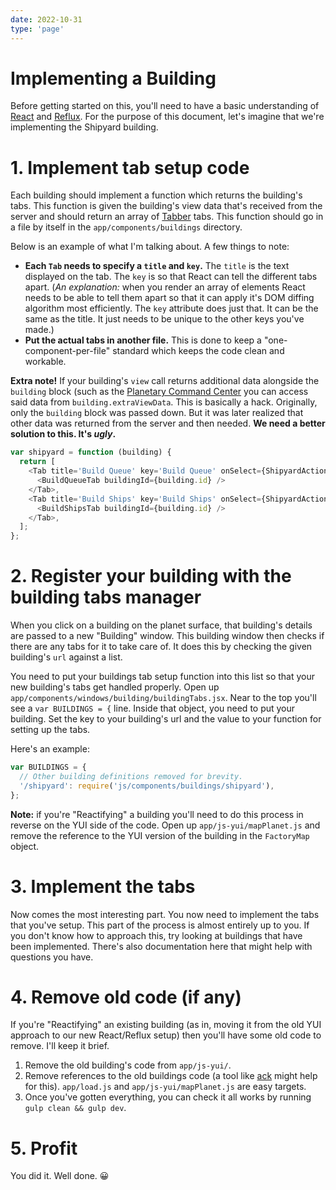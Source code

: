 ```yaml
---
date: 2022-10-31
type: 'page'
---
```


# Implementing a Building

Before getting started on this, you'll need to have a basic understanding of [React](https://facebook.github.io/react/) and [Reflux](https://github.com/reflux/refluxjs). For the purpose of this document, let's imagine that we're implementing the Shipyard building.

# 1. Implement tab setup code

Each building should implement a function which returns the building's tabs. This function is given the building's view data that's received from the server and should return an array of [Tabber](../modules/tabber.md) tabs. This function should go in a file by itself in the `app/components/buildings` directory.

Below is an example of what I'm talking about. A few things to note:

- **Each `Tab` needs to specify a `title` and `key`.** The `title` is the text displayed on the tab. The `key` is so that React can tell the different tabs apart. (_An explanation:_ when you render an array of elements React needs to be able to tell them apart so that it can apply it's DOM diffing algorithm most efficiently. The `key` attribute does just that. It can be the same as the title. It just needs to be unique to the other keys you've made.)
- **Put the actual tabs in another file.** This is done to keep a "one-component-per-file" standard which keeps the code clean and workable.

**Extra note!** If your building's `view` call returns additional data alongside the `building` block (such as the [Planetary Command Center](<http://us1.lacunaexpanse.com/api/PlanetaryCommand.html#view_(_session_id%2C_building_id_)>) you can access said data from `building.extraViewData`. This is basically a hack. Originally, only the `building` block was passed down. But it was later realized that other data was returned from the server and then needed. **We need a better solution to this. It's _ugly_.**

```javascript
var shipyard = function (building) {
  return [
    <Tab title='Build Queue' key='Build Queue' onSelect={ShipyardActions.loadShipsBuildQueue}>
      <BuildQueueTab buildingId={building.id} />
    </Tab>,
    <Tab title='Build Ships' key='Build Ships' onSelect={ShipyardActions.getBuildableShips}>
      <BuildShipsTab buildingId={building.id} />
    </Tab>,
  ];
};
```

# 2. Register your building with the building tabs manager

When you click on a building on the planet surface, that building's details are passed to a new "Building" window. This building window then checks if there are any tabs for it to take care of. It does this by checking the given building's `url` against a list.

You need to put your buildings tab setup function into this list so that your new building's tabs get handled properly. Open up `app/components/windows/building/buildingTabs.jsx`. Near to the top you'll see a `var BUILDINGS = {` line. Inside that object, you need to put your building. Set the key to your building's url and the value to your function for setting up the tabs.

Here's an example:

```javascript
var BUILDINGS = {
  // Other building definitions removed for brevity.
  '/shipyard': require('js/components/buildings/shipyard'),
};
```

**Note:** if you're "Reactifying" a building you'll need to do this process in reverse on the YUI side of the code. Open up `app/js-yui/mapPlanet.js` and remove the reference to the YUI version of the building in the `FactoryMap` object.

# 3. Implement the tabs

Now comes the most interesting part. You now need to implement the tabs that you've setup. This part of the process is almost entirely up to you. If you don't know how to approach this, try looking at buildings that have been implemented. There's also documentation here that might help with questions you have.

# 4. Remove old code (if any)

If you're "Reactifying" an existing building (as in, moving it from the old YUI approach to our new React/Reflux setup) then you'll have some old code to remove. I'll keep it brief.

1. Remove the old building's code from `app/js-yui/`.
2. Remove references to the old buildings code (a tool like [ack](http://beyondgrep.com/) might help for this). `app/load.js` and `app/js-yui/mapPlanet.js` are easy targets.
3. Once you've gotten everything, you can check it all works by running `gulp clean && gulp dev`.

# 5. Profit

You did it. Well done. :grinning:

